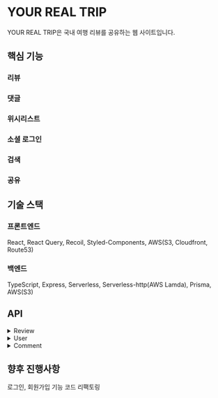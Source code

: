 # YOUR REAL TRIP
YOUR REAL TRIP은 국내 여행 리뷰를 공유하는 웹 사이트입니다.

## 핵심 기능
### 리뷰

### 댓글

### 위시리스트

### 소셜 로그인

### 검색

### 공유

## 기술 스택
### 프론트엔드
React, React Query, Recoil, Styled-Components, AWS(S3, Cloudfront, Route53)

### 백엔드
TypeScript, Express, Serverless, Serverless-http(AWS Lamda), Prisma, AWS(S3)

## API
<details>
<summary>Review</summary>
  <details>
    <summary>getReviews</summary>
  </details>
</details>
<details>
<summary>User</summary>
</details>
<details>
<summary>Comment</summary>
</details>

## 향후 진행사항
로그인, 회원가입 기능
코드 리팩토링
